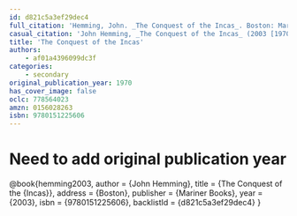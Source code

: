```yaml
---
id: d821c5a3ef29dec4
full_citation: 'Hemming, John. _The Conquest of the Incas_. Boston: Mariner Books, 2003.'
casual_citation: 'John Hemming, _The Conquest of the Incas_ (2003 [1970]).'
title: 'The Conquest of the Incas'
authors:
    - af01a4396099dc3f
categories:
    - secondary
original_publication_year: 1970
has_cover_image: false
oclc: 778564023
amzn: 0156028263
isbn: 9780151225606
---
```

# Need to add original publication year
@book{hemming2003,
  author = {John Hemming},
  title = {The Conquest of the {Incas}},
  address = {Boston},
  publisher = {Mariner Books},
  year = {2003},
  isbn = {9780151225606},
  backlistId = {d821c5a3ef29dec4}
}
